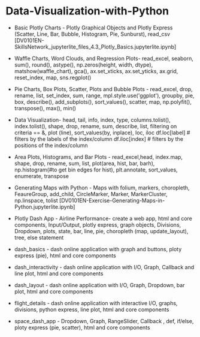 # Data-Visualization-with-Python

* Basic Plotly Charts - Plotly Graphical Objects and Plotly Express (Scatter, Line, Bar, Bubble, Histogram, Pie, Sunburst), read_csv [DV0101EN-SkillsNetwork_jupyterlite_files_4.3_Plotly_Basics.jupyterlite.ipynb]
* Waffle Charts, Word Clouds, and Regression Plots- read_excel, seaborn, sum(), round(), astype(), np.zeros(height, width, dtype), matshow(waffle_chart), gca(), ax.set_xticks, ax.set_yticks, ax.grid, reset_index, map, sns.regplot()
* Pie Charts, Box Plots, Scatter, Plots and Bubble Plots - read_excel, drop, rename, list, set_index, sum, range, mpl.style.use('ggplot'), groupby, pie, box, describe(), add_subplots(), sort_values(), scatter, map, np.polyfit(), transpose(), max(), min()
* Data Visualization- head, tail, info, index, type, columns.tolist(), index.tolist(), shape, drop, rename, sum, describe, list, filtering on criteria == &, plot (line), sort_values(by, inplace), loc, iloc
	df.loc[label]    # filters by the labels of the index/column
    	df.iloc[index]   # filters by the positions of the index/column
* Area Plots, Histograms, and Bar Plots - read_excel,head, index.map, shape, drop, rename, sum, list, plot(area, hist, bar, barh), np.histogram(#to get bin edges for hist), plt.annotate, sort_values, enumerate, transpose
* Generating Maps with Python - Maps with folium, markers, choropleth, FeaureGroup, add_child, CircleMarker, Marker, MarkerCluster, np.linspace, tolist [DV0101EN-Exercise-Generating-Maps-in-Python.jupyterlite.ipynb]


* Plotly Dash App - Airline Performance- create a web app, html and core components, Input/Output, plotly express, graph objects, Divisions, Dropdown, plots, state, bar, line, pie, choropleth (map, update_layout), tree, else statement
* dash_basics - dash online application with graph and buttons, ploty express (pie), html and core components
* dash_interactivity - dash online application with I/O, Graph, Callback and line plot, html and core components
* dash_layout - dash online application with I/O, Graph, Dropdown, bar plot, html and core components
* flight_details -  dash online application with interactive I/O, graphs, divisions, python express, line plot, html and core components
* space_dash_app -  Dropdown, Graph, RangeSlider, Callback , def, if/else, ploty express (pie, scatter), html and core components
